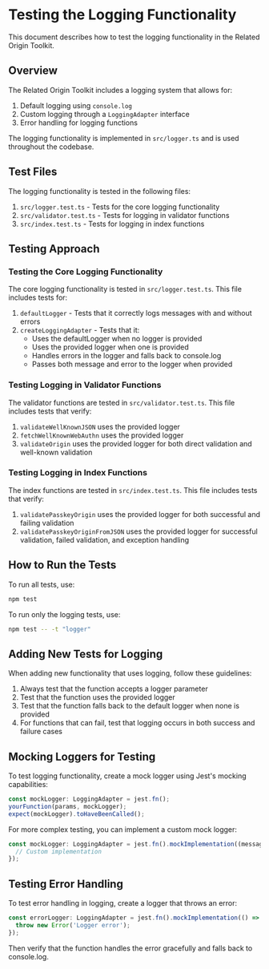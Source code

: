 # Testing the Logging Functionality

This document describes how to test the logging functionality in the Related Origin Toolkit.

## Overview

The Related Origin Toolkit includes a logging system that allows for:
1. Default logging using `console.log`
2. Custom logging through a `LoggingAdapter` interface
3. Error handling for logging functions

The logging functionality is implemented in `src/logger.ts` and is used throughout the codebase.

## Test Files

The logging functionality is tested in the following files:

1. `src/logger.test.ts` - Tests for the core logging functionality
2. `src/validator.test.ts` - Tests for logging in validator functions
3. `src/index.test.ts` - Tests for logging in index functions

## Testing Approach

### Testing the Core Logging Functionality

The core logging functionality is tested in `src/logger.test.ts`. This file includes tests for:

1. `defaultLogger` - Tests that it correctly logs messages with and without errors
2. `createLoggingAdapter` - Tests that it:
   - Uses the defaultLogger when no logger is provided
   - Uses the provided logger when one is provided
   - Handles errors in the logger and falls back to console.log
   - Passes both message and error to the logger when provided

### Testing Logging in Validator Functions

The validator functions are tested in `src/validator.test.ts`. This file includes tests that verify:

1. `validateWellKnownJSON` uses the provided logger
2. `fetchWellKnownWebAuthn` uses the provided logger
3. `validateOrigin` uses the provided logger for both direct validation and well-known validation

### Testing Logging in Index Functions

The index functions are tested in `src/index.test.ts`. This file includes tests that verify:

1. `validatePasskeyOrigin` uses the provided logger for both successful and failing validation
2. `validatePasskeyOriginFromJSON` uses the provided logger for successful validation, failed validation, and exception handling

## How to Run the Tests

To run all tests, use:

```bash
npm test
```

To run only the logging tests, use:

```bash
npm test -- -t "logger"
```

## Adding New Tests for Logging

When adding new functionality that uses logging, follow these guidelines:

1. Always test that the function accepts a logger parameter
2. Test that the function uses the provided logger
3. Test that the function falls back to the default logger when none is provided
4. For functions that can fail, test that logging occurs in both success and failure cases

## Mocking Loggers for Testing

To test logging functionality, create a mock logger using Jest's mocking capabilities:

```typescript
const mockLogger: LoggingAdapter = jest.fn();
yourFunction(params, mockLogger);
expect(mockLogger).toHaveBeenCalled();
```

For more complex testing, you can implement a custom mock logger:

```typescript
const mockLogger: LoggingAdapter = jest.fn().mockImplementation((message, error) => {
  // Custom implementation
});
```

## Testing Error Handling

To test error handling in logging, create a logger that throws an error:

```typescript
const errorLogger: LoggingAdapter = jest.fn().mockImplementation(() => {
  throw new Error('Logger error');
});
```

Then verify that the function handles the error gracefully and falls back to console.log.